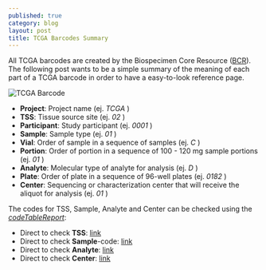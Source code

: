 ```yaml
---
published: true
category: blog
layout: post
title: TCGA Barcodes Summary
---
```


All TCGA barcodes are created by the Biospecimen Core Resource ([BCR](https://wiki.nci.nih.gov/display/TCGA/Biospecimen+Core+Resource)). The following post wants to be a simple summary of the meaning of each part of a TCGA barcode in order to have a easy-to-look reference page.

![TCGA Barcode]({{baseurl}}/assets/tcga_barcode.png)

  - **Project**: Project name (ej. *TCGA* )
  - **TSS**: Tissue source site (ej. *02* )
  - **Participant**: Study participant (ej. *0001* )
  - **Sample**: Sample type (ej. *01* )
  - **Vial**: Order of sample in a sequence of samples (ej. *C* )
  - **Portion**: Order of portion in a sequence of 100 - 120 mg sample portions (ej. *01* )
  - **Analyte**: Molecular type of analyte for analysis (ej. *D* )
  - **Plate**: Order of plate in a sequence of 96-well plates (ej. *0182* )
  - **Center**: Sequencing or characterization center that will receive the aliquot for analysis (ej. *01* )


The codes for TSS, Sample, Analyte and Center can be checked using the [*codeTableReport*](https://tcga-data.nci.nih.gov/datareports/codeTablesReport.htm):

  - Direct to check **TSS**: [link](https://tcga-data.nci.nih.gov/datareports/codeTablesReport.htm?codeTable=Tissue%20Source%20Site)
  - Direct to check **Sample**-code: [link](https://tcga-data.nci.nih.gov/datareports/codeTablesReport.htm?codeTable=Sample%20type)
  - Direct to check **Analyte**: [link](https://tcga-data.nci.nih.gov/datareports/codeTablesReport.htm?codeTable=portion%20analyte)
  - Direct to check **Center**: [link](https://tcga-data.nci.nih.gov/datareports/codeTablesReport.htm?codeTable=center)

